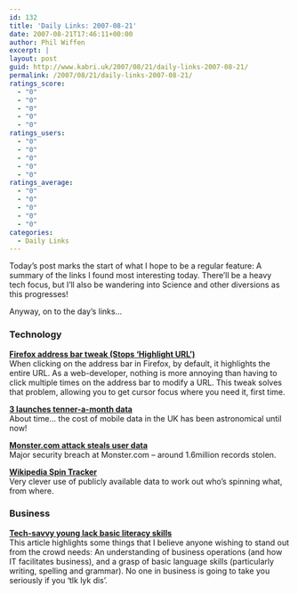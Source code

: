 ```yaml
---
id: 132
title: 'Daily Links: 2007-08-21'
date: 2007-08-21T17:46:11+00:00
author: Phil Wiffen
excerpt: |
layout: post
guid: http://www.kabri.uk/2007/08/21/daily-links-2007-08-21/
permalink: /2007/08/21/daily-links-2007-08-21/
ratings_score:
  - "0"
  - "0"
  - "0"
  - "0"
  - "0"
ratings_users:
  - "0"
  - "0"
  - "0"
  - "0"
  - "0"
ratings_average:
  - "0"
  - "0"
  - "0"
  - "0"
  - "0"
categories:
  - Daily Links
---
```

Today&#8217;s post marks the start of what I hope to be a regular feature: A summary of the links I found most interesting today. There&#8217;ll be a heavy tech focus, but I&#8217;ll also be wandering into Science and other diversions as this progresses!

Anyway, on to the day&#8217;s links&#8230;

### Technology

**[Firefox address bar tweak (Stops &#8216;Highlight URL&#8217;)](http://paininthetech.com/2007/08/16/firefox-address-bar-tweak/)**  
When clicking on the address bar in Firefox, by default, it highlights the entire URL. As a web-developer, nothing is more annoying than having to click multiple times on the address bar to modify a URL. This tweak solves that problem, allowing you to get cursor focus where you need it, first time.

**[3 launches tenner-a-month data](http://www.reghardware.co.uk/2007/08/20/three_cheapo_data_plans/)**  
About time&#8230; the cost of mobile data in the UK has been astronomical until now!

**[Monster.com attack steals user data](http://news.bbc.co.uk/1/hi/technology/6956349.stm)**  
Major security breach at Monster.com &#8211; around 1.6million records stolen.

**[Wikipedia Spin Tracker](http://blog.wired.com/27bstroke6/2007/08/vote-on-the-top.html)**  
Very clever use of publicly available data to work out who&#8217;s spinning what, from where.

### Business

**[Tech-savvy young lack basic literacy skills](http://news.zdnet.co.uk/itmanagement/0,1000000308,39288654,00.htm)**  
This article highlights some things that I believe anyone wishing to stand out from the crowd needs: An understanding of business operations (and how IT facilitates business), and a grasp of basic language skills (particularly writing, spelling and grammar). No one in business is going to take you seriously if you &#8216;tlk lyk dis&#8217;.